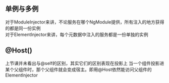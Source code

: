## 单例与多例
对于ModuleInjector来讲，不论服务在哪个NgModule提供，所有注入的地方获得的都是同一份实例
<br>
对于ElementInjector来讲，每个元数据中注入的服务都是一份单独的实例


## @Host()
上节课并未看出与@self的区别，其实它们的区别表现在投影上
当一个组件投影进某个父组件时，那个父组件就会变成宿主。即用@Host依然能访问父组件的ElementInjector
